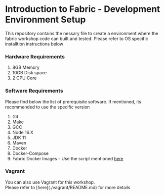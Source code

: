 # Introduction to Fabric - Development Environment Setup

This repository contains the nessary file to create a environment where the fabric workshop code can built and tested.
Please refer to OS specific installtion instructions below

### Hardware Requirements
1. 8GB Memory
2. 10GB Disk space
3. 2 CPU Core

### Software Requirements

Please find below the list of prerequisite software. 
If mentioned, its recommended to use the specific version 

1. Git
2. Make
3. GCC
4. Node 16.X
5. JDK 11
6. Maven
7. Docker
8. Docker-Compose
9. Fabric Docker Images - Use the script mentioned [here](https://raw.githubusercontent.com/anandbanik/fabric-workshop-prerequisite/main/vagrant/fabric.sh)

### Vagrant
<p>You can also use Vagrant for this workshop. <br>
Please refer to [here](./vagrant/README.md) for more details</p><br>